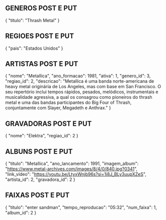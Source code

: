 ## GENEROS POST E PUT

{
    "titulo": "Thrash Metal"
}

## REGIOES POST E PUT

{
    "pais": "Estados Unidos"
}

## ARTISTAS POST E PUT

{
    "nome": "Metallica",
    "ano_formacao": 1981,
    "ativa": 1,
    "genero_id": 3,
    "regiao_id": 2,
    "descricao": "Metallica é uma banda norte-americana de heavy metal originária de Los Angeles, mas com base em San Francisco. O seu repertório inclui tempos rápidos, pesados, melódicos, instrumentais e musicalidade agressiva, a qual os consagrou como pioneiros do thrash metal e uma das bandas participantes do Big Four of Thrash, conjuntamente com Slayer, Megadeth e Anthrax." 
}

## GRAVADORAS POST E PUT

{
    "nome": "Elektra",
    "regiao_id": 2
}

## ALBUNS POST E PUT

{
    "titulo": "Metallica",
    "ano_lancamento": 1991,
    "imagem_album": "https://www.metal-archives.com/images/8/4/0/840.jpg?0341",
    "link_video": "https://youtu.be/LtyxWnjb96s?si=1i8J_BLy3uupXZeS",
    "artista_id": 2,
    "gravadora_id": 2
}

## FAIXAS POST E PUT

{
    "titulo": "enter sandman",
    "tempo_reproducao": "05:32",
    "num_faixa": 1,
    "album_id": 2
}
